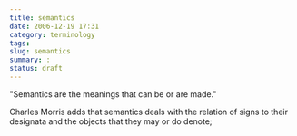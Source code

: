 ```yaml
---
title: semantics
date: 2006-12-19 17:31
category: terminology
tags:
slug: semantics
summary: :
status: draft
---
```


<!--
icon: file-code-o
summary:
-->
<!--
layout: post
title:  semantics
date:   2005-01-01 09:29:01
categories: terminology
tags: philosophy, linguistics
permalink: /semantics/
published: false

-->

"Semantics are the meanings that can be or are made."

Charles Morris adds that semantics deals with the relation of signs to their designata and the objects that they may or do denote;
